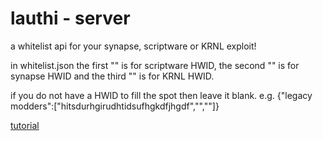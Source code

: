 # lauthi - server
a whitelist api for your synapse, scriptware or KRNL exploit!

in whitelist.json
the first "" is for scriptware HWID,
the second "" is for synapse HWID
and the third "" is for KRNL HWID.

if you do not have a HWID to fill the spot then leave it blank.
e.g. {"legacy modders":["hitsdurhgirudhtidsufhgkdfjhgdf","",""]}

[tutorial](https://www.youtube.com/watch?v=LAVXXriQkvA&t=9s&ab_channel=LegacyModders)
